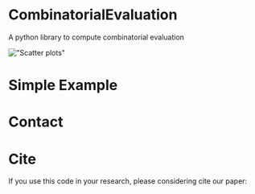# CombinatorialEvaluation 
A python library to compute combinatorial evaluation

!["Scatter plots"]("figures/scatter.png")

# Simple Example

# Contact

# Cite
If you use this code in your research, please considering cite our paper:
